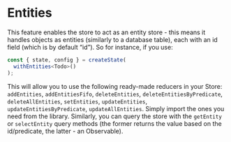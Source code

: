 # Entities
This feature enables the store to act as an entity store - this means it handles objects as entities (similarly to a database table), each with an id field (which is by default “id”).  So for instance, if you use:

```ts
const { state, config } = createState(
  withEntities<Todo>()
);
``` 

This will allow you to use the following ready-made reducers in your Store:
`addEntities`, `addEntitiesFifo`, `deleteEntities`, `deleteEntitiesByPredicate`, `deleteAllEntities`, `setEntities`, `updateEntities`, `updateEntitiesByPredicate`, `updateAllEntities`.
Simply import the ones you need from the library. Similarly, you can query the store with the `getEntity` or `selectEntity`
query methods (the former returns the value based on the id/predicate, the latter - an Observable). 
